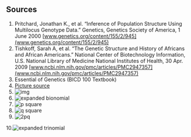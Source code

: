 ## Sources
1. Pritchard, Jonathan K., et al. “Inference of Population Structure Using
Multilocus Genotype Data.” Genetics, Genetics Society of America, 1 June 2000 [www.genetics.org/content/155/2/945](www.genetics.org/content/155/2/945)
2. Tishkoff, Sarah A, et al. “The Genetic Structure and History of Africans and African Americans.” National Center of Biotechnology Information, U.S. National Library of Medicine National Institutes of Health, 30 Apr. 2009 [www.ncbi.nlm.nih.gov/pmc/articles/PMC2947357](www.ncbi.nlm.nih.gov/pmc/articles/PMC2947357)
3. Essential of Genetics (BICD 100 Textbook)
4. [Picture source](https://www.datanovia.com/en/lessons/model-based-clustering-essentials/)  
5. ![img](http://bit.ly/384N4kM)
6. ![expanded bionomial](http://bit.ly/3853oC4)
7. ![p square](http://bit.ly/34McykP)
8. ![q square](http://bit.ly/2OK7AiY)
9. ![2pq](http://bit.ly/3642cgb)

10.![expanded
trinomial](https://raw.githubusercontent.com/gary317680/BENG183/master/expanded_trinomial.png)
